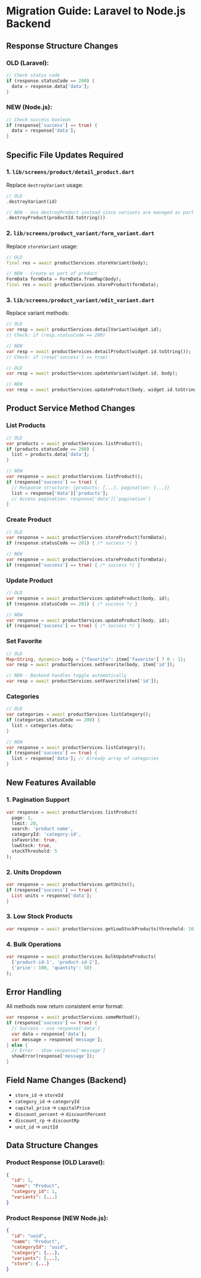 # Migration Guide: Laravel to Node.js Backend

## Response Structure Changes

### OLD (Laravel):

```dart
// Check status code
if (response.statusCode == 200) {
  data = response.data['data'];
}
```

### NEW (Node.js):

```dart
// Check success boolean
if (response['success'] == true) {
  data = response['data'];
}
```

## Specific File Updates Required

### 1. `lib/screens/product/detail_product.dart`

Replace `destroyVariant` usage:

```dart
// OLD
.destroyVariant(id)

// NEW - Use destroyProduct instead since variants are managed as part of products
.destroyProduct(productId.toString())
```

### 2. `lib/screens/product_variant/form_variant.dart`

Replace `storeVariant` usage:

```dart
// OLD
final res = await productServices.storeVariant(body);

// NEW - Create as part of product
FormData formData = FormData.fromMap(body);
final res = await productServices.storeProduct(formData);
```

### 3. `lib/screens/product_variant/edit_variant.dart`

Replace variant methods:

```dart
// OLD
var resp = await productServices.detailVariant(widget.id);
// Check: if (resp.statusCode == 200)

// NEW
var resp = await productServices.detailProduct(widget.id.toString());
// Check: if (resp['success'] == true)

// OLD
var resp = await productServices.updateVariant(widget.id, body);

// NEW
var resp = await productServices.updateProduct(body, widget.id.toString());
```

## Product Service Method Changes

### List Products

```dart
// OLD
var products = await productServices.listProduct();
if (products.statusCode == 200) {
  list = products.data['data'];
}

// NEW
var response = await productServices.listProduct();
if (response['success'] == true) {
  // Response structure: {products: [...], pagination: {...}}
  list = response['data']['products'];
  // Access pagination: response['data']['pagination']
}
```

### Create Product

```dart
// OLD
var response = await productServices.storeProduct(formData);
if (response.statusCode == 201) { /* success */ }

// NEW
var response = await productServices.storeProduct(formData);
if (response['success'] == true) { /* success */ }
```

### Update Product

```dart
// OLD
var response = await productServices.updateProduct(body, id);
if (response.statusCode == 201) { /* success */ }

// NEW
var response = await productServices.updateProduct(body, id);
if (response['success'] == true) { /* success */ }
```

### Set Favorite

```dart
// OLD
Map<String, dynamic> body = {"favorite": item['favorite'] ? 0 : 1};
var resp = await productServices.setFavorite(body, item['id']);

// NEW - Backend handles toggle automatically
var resp = await productServices.setFavorite(item['id']);
```

### Categories

```dart
// OLD
var categories = await productServices.listCategory();
if (categories.statusCode == 200) {
  list = categories.data;
}

// NEW
var response = await productServices.listCategory();
if (response['success'] == true) {
  list = response['data']; // Already array of categories
}
```

## New Features Available

### 1. Pagination Support

```dart
var response = await productServices.listProduct(
  page: 1,
  limit: 20,
  search: 'product name',
  categoryId: 'category-id',
  isFavorite: true,
  lowStock: true,
  stockThreshold: 5
);
```

### 2. Units Dropdown

```dart
var response = await productServices.getUnits();
if (response['success'] == true) {
  List units = response['data'];
}
```

### 3. Low Stock Products

```dart
var response = await productServices.getLowStockProducts(threshold: 10);
```

### 4. Bulk Operations

```dart
var response = await productServices.bulkUpdateProducts(
  ['product-id-1', 'product-id-2'],
  {'price': 100, 'quantity': 50}
);
```

## Error Handling

All methods now return consistent error format:

```dart
var response = await productServices.someMethod();
if (response['success'] == true) {
  // Success - use response['data']
  var data = response['data'];
  var message = response['message'];
} else {
  // Error - show response['message']
  showError(response['message']);
}
```

## Field Name Changes (Backend)

- `store_id` → `storeId`
- `category_id` → `categoryId`
- `capital_price` → `capitalPrice`
- `discount_percent` → `discountPercent`
- `discount_rp` → `discountRp`
- `unit_id` → `unitId`

## Data Structure Changes

### Product Response (OLD Laravel):

```json
{
  "id": 1,
  "name": "Product",
  "category_id": 1,
  "variants": [...]
}
```

### Product Response (NEW Node.js):

```json
{
  "id": "uuid",
  "name": "Product",
  "categoryId": "uuid",
  "category": {...},
  "variants": [...],
  "store": {...}
}
```
